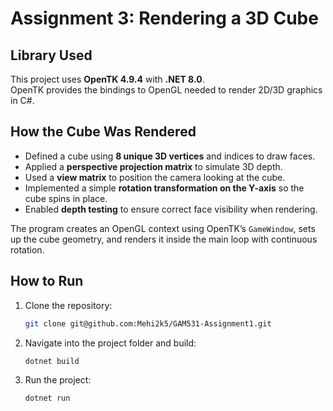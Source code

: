 # Assignment 3: Rendering a 3D Cube

## Library Used
This project uses **OpenTK 4.9.4** with **.NET 8.0**.  
OpenTK provides the bindings to OpenGL needed to render 2D/3D graphics in C#.

## How the Cube Was Rendered
- Defined a cube using **8 unique 3D vertices** and indices to draw faces.
- Applied a **perspective projection matrix** to simulate 3D depth.
- Used a **view matrix** to position the camera looking at the cube.
- Implemented a simple **rotation transformation on the Y-axis** so the cube spins in place.
- Enabled **depth testing** to ensure correct face visibility when rendering.

The program creates an OpenGL context using OpenTK’s `GameWindow`, sets up the cube geometry, and renders it inside the main loop with continuous rotation.


## How to Run
1. Clone the repository:
   ```bash
   git clone git@github.com:Mehi2k5/GAM531-Assignment1.git
   ```
2. Navigate into the project folder and build:
   ```bash
   dotnet build
   ```

3. Run the project:
   ```bash
   dotnet run
   ```
